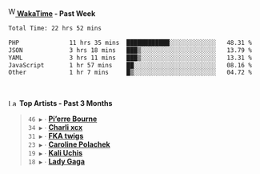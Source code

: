 <img src="https://github.com/dxnter/dxnter/assets/17434202/67b21fa4-d36d-46f9-9dec-f23d976b00ef" alt="WakaTime Logo" width="14" height="18"/><a href="https://wakatime.com/@dxnter" target="_blank"><strong> WakaTime</strong></a><strong> - Past Week</strong>

<!--START_SECTION:waka-->

```txt
Total Time: 22 hrs 52 mins

PHP              11 hrs 35 mins  ████████████░░░░░░░░░░░░░   48.31 %
JSON             3 hrs 18 mins   ███▒░░░░░░░░░░░░░░░░░░░░░   13.79 %
YAML             3 hrs 11 mins   ███▒░░░░░░░░░░░░░░░░░░░░░   13.31 %
JavaScript       1 hr 57 mins    ██░░░░░░░░░░░░░░░░░░░░░░░   08.16 %
Other            1 hr 7 mins     █▒░░░░░░░░░░░░░░░░░░░░░░░   04.72 %
```

<!--END_SECTION:waka-->

<br/>

<!--START_LASTFM_ARTISTS:{"period": "3month", "rows": 6}-->
<a href="https://last.fm" target="_blank"><img src="https://user-images.githubusercontent.com/17434202/215290617-e793598d-d7c9-428f-9975-156db1ba89cc.svg" alt="Last.fm Logo" width="18" height="13"/></a> **Top Artists - Past 3 Months**

> `46 ▶️` ∙ **[Pi’erre Bourne](https://www.last.fm/music/Pi%E2%80%99erre+Bourne)**<br/>
> `34 ▶️` ∙ **[Charli xcx](https://www.last.fm/music/Charli+xcx)**<br/>
> `31 ▶️` ∙ **[FKA twigs](https://www.last.fm/music/FKA+twigs)**<br/>
> `23 ▶️` ∙ **[Caroline Polachek](https://www.last.fm/music/Caroline+Polachek)**<br/>
> `19 ▶️` ∙ **[Kali Uchis](https://www.last.fm/music/Kali+Uchis)**<br/>
> `18 ▶️` ∙ **[Lady Gaga](https://www.last.fm/music/Lady+Gaga)**<br/>
<!--END_LASTFM_ARTISTS-->
